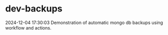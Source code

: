 # dev-backups
2024-12-04 17:30:03 Demonstration of automatic mongo db backups using workflow and actions.
